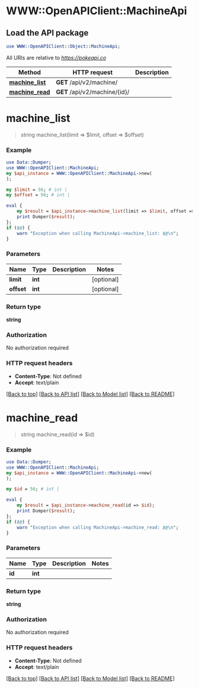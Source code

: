 # WWW::OpenAPIClient::MachineApi

## Load the API package
```perl
use WWW::OpenAPIClient::Object::MachineApi;
```

All URIs are relative to *https://pokeapi.co*

Method | HTTP request | Description
------------- | ------------- | -------------
[**machine_list**](MachineApi.md#machine_list) | **GET** /api/v2/machine/ | 
[**machine_read**](MachineApi.md#machine_read) | **GET** /api/v2/machine/{id}/ | 


# **machine_list**
> string machine_list(limit => $limit, offset => $offset)



### Example
```perl
use Data::Dumper;
use WWW::OpenAPIClient::MachineApi;
my $api_instance = WWW::OpenAPIClient::MachineApi->new(
);

my $limit = 56; # int | 
my $offset = 56; # int | 

eval {
    my $result = $api_instance->machine_list(limit => $limit, offset => $offset);
    print Dumper($result);
};
if ($@) {
    warn "Exception when calling MachineApi->machine_list: $@\n";
}
```

### Parameters

Name | Type | Description  | Notes
------------- | ------------- | ------------- | -------------
 **limit** | **int**|  | [optional] 
 **offset** | **int**|  | [optional] 

### Return type

**string**

### Authorization

No authorization required

### HTTP request headers

 - **Content-Type**: Not defined
 - **Accept**: text/plain

[[Back to top]](#) [[Back to API list]](../README.md#documentation-for-api-endpoints) [[Back to Model list]](../README.md#documentation-for-models) [[Back to README]](../README.md)

# **machine_read**
> string machine_read(id => $id)



### Example
```perl
use Data::Dumper;
use WWW::OpenAPIClient::MachineApi;
my $api_instance = WWW::OpenAPIClient::MachineApi->new(
);

my $id = 56; # int | 

eval {
    my $result = $api_instance->machine_read(id => $id);
    print Dumper($result);
};
if ($@) {
    warn "Exception when calling MachineApi->machine_read: $@\n";
}
```

### Parameters

Name | Type | Description  | Notes
------------- | ------------- | ------------- | -------------
 **id** | **int**|  | 

### Return type

**string**

### Authorization

No authorization required

### HTTP request headers

 - **Content-Type**: Not defined
 - **Accept**: text/plain

[[Back to top]](#) [[Back to API list]](../README.md#documentation-for-api-endpoints) [[Back to Model list]](../README.md#documentation-for-models) [[Back to README]](../README.md)

